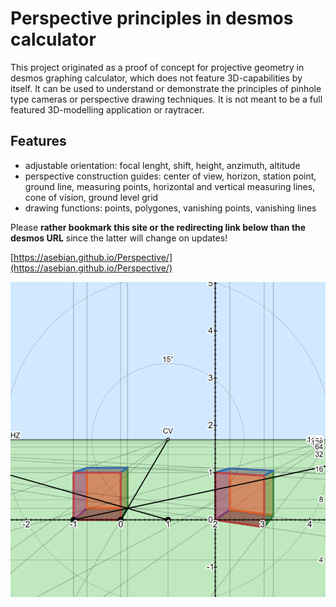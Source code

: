 # Perspective principles in desmos calculator

This project originated as a proof of concept for projective geometry in desmos graphing calculator, which does not feature 3D-capabilities by itself. It can be used to understand or demonstrate the principles of pinhole type cameras or perspective drawing techniques. It is not meant to be a full featured 3D-modelling application or raytracer. 

## Features
* adjustable orientation: focal lenght, shift, height, anzimuth, altitude
* perspective construction guides: center of view, horizon, station point, ground line, measuring points, horizontal and vertical measuring lines, cone of vision, ground level grid
* drawing functions: points, polygones, vanishing points, vanishing lines

Please **rather bookmark this site or the redirecting link below than the desmos URL** since the latter will change on updates!

[https://asebian.github.io/Perspective/](https://asebian.github.io/Perspective/)

![screenshot](perspective.png)
